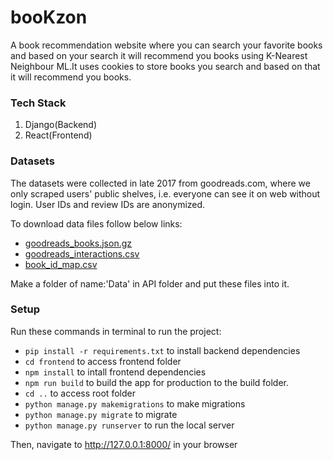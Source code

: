 # booKzon
A book recommendation website where you can search your favorite books and based on your search it will recommend you books using K-Nearest Neighbour ML.It uses cookies to store books you search and based on that it will recommend you books.

### Tech Stack 
1. Django(Backend)
2. React(Frontend)

### Datasets
The datasets were collected in late 2017 from goodreads.com, where we only scraped users' public shelves, i.e. everyone can see it on web without login. User IDs and review IDs are anonymized. 

To download data files follow below links:
- [goodreads_books.json.gz](https://drive.google.com/uc?id=1LXpK1UfqtP89H1tYy0pBGHjYk8IhigUK) 
- [goodreads_interactions.csv](https://drive.google.com/uc?id=1zmylV7XW2dfQVCLeg1LbllfQtHD2KUon&export=download)
- [book_id_map.csv](https://drive.google.com/uc?id=1CHTAaNwyzvbi1TR08MJrJ03BxA266Yxr)

Make a folder of name:'Data' in API folder and put these files into it.

### Setup
Run these commands in terminal to run the project:
- `pip install -r requirements.txt` to install backend dependencies
- `cd frontend` to access frontend folder
- `npm install` to intall frontend dependencies
- `npm run build` to build the app for production to the build folder.
- `cd ..` to access root folder
- `python manage.py makemigrations` to make migrations
- `python manage.py migrate` to migrate
- `python manage.py runserver` to run the local server

Then, navigate to http://127.0.0.1:8000/ in your browser
